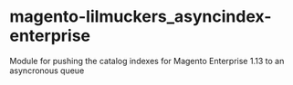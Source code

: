 magento-lilmuckers_asyncindex-enterprise
========================================

Module for pushing the catalog indexes for Magento Enterprise 1.13 to an asyncronous queue
